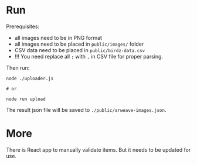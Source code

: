 # Run

Prerequisites:

- all images need to be in PNG format
- all images need to be placed in `public/images/` folder
- CSV data need to be placed in `public/birdz-data.csv`
- !!! You need replace all `;` with `,` in CSV file for proper parsing.

Then run:

```
node ./uploader.js

# or

node run upload
```

The result json file will be saved to `./public/arweave-images.json`.


# More

There is React app to manually validate items. But it needs to be updated for use.

